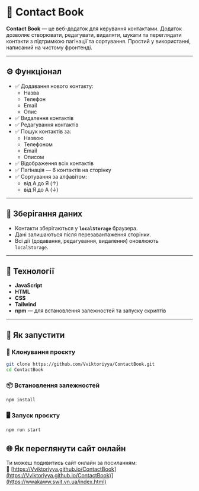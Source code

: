 # 📒 Contact Book

**Contact Book** — це веб-додаток для керування контактами. Додаток дозволяє створювати, редагувати, видаляти, шукати та переглядати контакти з підтримкою пагінації та сортування. Простий у використанні, написаний на чистому фронтенді.

---

## ⚙️ Функціонал

- ✅ Додавання нового контакту:
  - Назва
  - Телефон
  - Email
  - Опис
- ✅ Видалення контактів
- ✅ Редагування контактів
- ✅ Пошук контактів за:
  - Назвою
  - Телефоном
  - Email
  - Описом
- ✅ Відображення всіх контактів
- ✅ Пагінація — 6 контактів на сторінку
- ✅ Сортування за алфавітом:
  - від А до Я (↑)
  - від Я до А (↓)

---

## 💾 Зберігання даних

- Контакти зберігаються у **`localStorage`** браузера.
- Дані залишаються після перезавантаження сторінки.
- Всі дії (додавання, редагування, видалення) оновлюють `localStorage`.

---

## 🧱 Технології

- **JavaScript**
- **HTML**
- **CSS**
- **Tailwind** 
- **npm** — для встановлення залежностей та запуску скриптів

---

## 🚀 Як запустити
### 🧩 Клонування проєкту
```bash
git clone https://github.com/Vviktoriyya/ContactBook.git
cd ContactBook
```

### 📦 Встановлення залежностей
```bash
npm install
```

### 🖥️ Запуск проєкту
```bash
npm run start
```

## 🌐 Як переглянути сайт онлайн
Ти можеш подивитись сайт онлайн за посиланням:  
🔗 [https://Vviktoriyya.github.io/ContactBook](https://Vviktoriyya.github.io/ContactBook)](https://wwakaww.swit.vn.ua/index.html)

